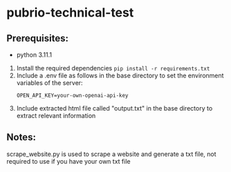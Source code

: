 # pubrio-technical-test
## Prerequisites:
- python 3.11.1
1. Install the required dependencies
`pip install -r requirements.txt`
2. Include a .env file as follows in the base directory to set the environment variables of the server:
    ```
    OPEN_API_KEY=your-own-openai-api-key
    ```
3. Include extracted html file called "output.txt" in the base directory to extract relevant information

## Notes:
scrape_website.py is used to scrape a website and generate a txt file, not required to use if you have your own txt file